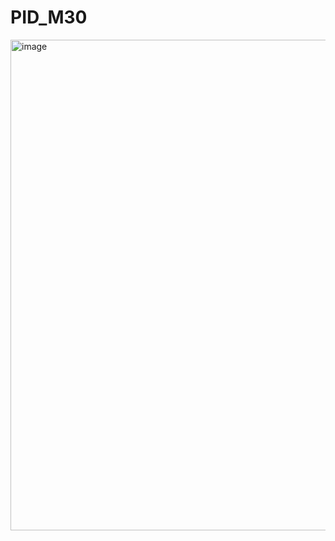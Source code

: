 # PID_M30

<img width="785" alt="image" src="https://user-images.githubusercontent.com/26637782/222464691-3fede979-e49c-4181-8f00-120432d7dfcd.png">
